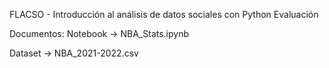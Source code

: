 FLACSO - Introducción al análisis de datos sociales con Python
Evaluación 

Documentos:
Notebook -> NBA_Stats.ipynb

Dataset -> NBA_2021-2022.csv
